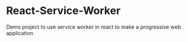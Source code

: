 # React-Service-Worker
Demo project to use service worker in react to make a progressive web application
